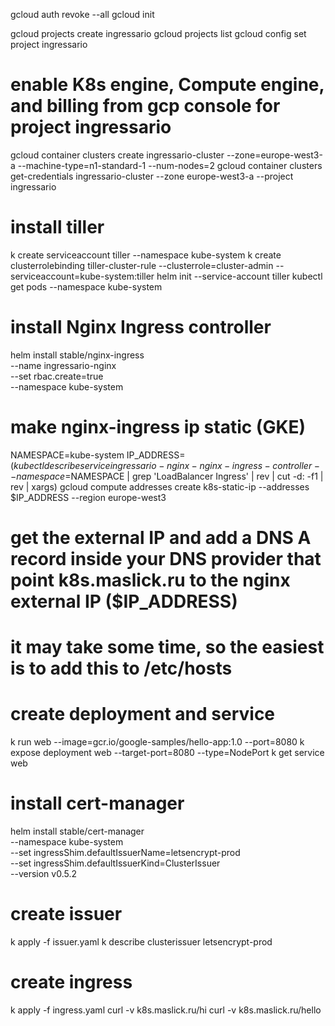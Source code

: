 gcloud auth revoke --all
gcloud init

gcloud projects create ingressario
gcloud projects list
gcloud config set project ingressario

# enable K8s engine, Compute engine, and billing from gcp console for project ingressario

gcloud container clusters create ingressario-cluster --zone=europe-west3-a --machine-type=n1-standard-1 --num-nodes=2
gcloud container clusters get-credentials ingressario-cluster --zone europe-west3-a --project ingressario

# install tiller
k create serviceaccount tiller --namespace kube-system
k create clusterrolebinding tiller-cluster-rule --clusterrole=cluster-admin --serviceaccount=kube-system:tiller
helm init --service-account tiller
kubectl get pods --namespace kube-system

# install Nginx Ingress controller
helm install stable/nginx-ingress \
  --name ingressario-nginx \
  --set rbac.create=true \
  --namespace kube-system

# make nginx-ingress ip static (GKE) 
NAMESPACE=kube-system
IP_ADDRESS=$(kubectl describe service ingressario-nginx-nginx-ingress-controller --namespace=$NAMESPACE | grep 'LoadBalancer Ingress' | rev | cut -d: -f1 | rev | xargs)
gcloud compute addresses create k8s-static-ip --addresses $IP_ADDRESS --region europe-west3

# get the external IP and add a DNS A record inside your DNS provider that point k8s.maslick.ru to the nginx external IP ($IP_ADDRESS)
# it may take some time, so the easiest is to add this to /etc/hosts


# create deployment and service
k run web --image=gcr.io/google-samples/hello-app:1.0 --port=8080
k expose deployment web --target-port=8080 --type=NodePort
k get service web

# install cert-manager
helm install stable/cert-manager \
    --namespace kube-system \
    --set ingressShim.defaultIssuerName=letsencrypt-prod \
    --set ingressShim.defaultIssuerKind=ClusterIssuer \
    --version v0.5.2

# create issuer
k apply -f issuer.yaml
k describe clusterissuer letsencrypt-prod

# create ingress
k apply -f ingress.yaml
curl -v k8s.maslick.ru/hi
curl -v k8s.maslick.ru/hello
